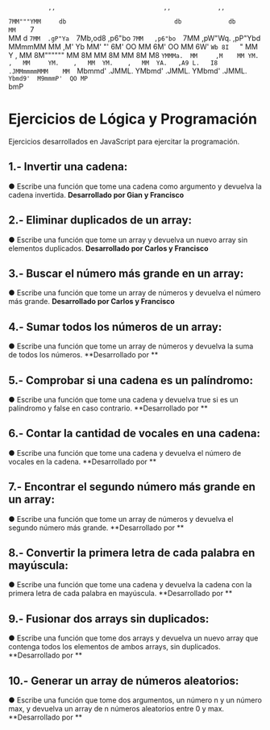                ,,                              ,,             ,,                    
`7MM"""YMM     db                              db             db                    
  MM    `7                                                                          
  MM   d     `7MM  .gP"Ya  `7Mb,od8  ,p6"bo  `7MM   ,p6"bo  `7MM   ,pW"Wq.  ,pP"Ybd 
  MMmmMM       MM ,M'   Yb   MM' "' 6M'  OO    MM  6M'  OO    MM  6W'   `Wb 8I   `" 
  MM   Y  ,    MM 8M""""""   MM     8M         MM  8M         MM  8M     M8 `YMMMa. 
  MM     ,M    MM YM.    ,   MM     YM.    ,   MM  YM.    ,   MM  YA.   ,A9 L.   I8 
.JMMmmmmMMM    MM  `Mbmmd' .JMML.    YMbmd'  .JMML. YMbmd'  .JMML. `Ybmd9'  M9mmmP' 
            QO MP                                                                   
            `bmP     
# Ejercicios de Lógica y Programación
Ejercicios desarrollados en JavaScript para ejercitar la programación.

## 1.- Invertir una cadena:
●	Escribe una función que tome una cadena como argumento y devuelva la cadena invertida.
**Desarrollado por Gian y Francisco**


## 2.- Eliminar duplicados de un array:
●	Escribe una función que tome un array y devuelva un nuevo array sin elementos duplicados.
**Desarrollado por Carlos y Francisco**

## 3.- Buscar el número más grande en un array:
●	Escribe una función que tome un array de números y devuelva el número más grande.
**Desarrollado por Carlos y Francisco**

## 4.- Sumar todos los números de un array:
●	Escribe una función que tome un array de números y devuelva la suma de todos los números.
**Desarrollado por **

## 5.- Comprobar si una cadena es un palíndromo:
●	Escribe una función que tome una cadena y devuelva true si es un palíndromo y false en caso contrario.
**Desarrollado por **

## 6.- Contar la cantidad de vocales en una cadena:
●	Escribe una función que tome una cadena y devuelva el número de vocales en la cadena.
**Desarrollado por **

## 7.- Encontrar el segundo número más grande en un array:
●	Escribe una función que tome un array de números y devuelva el segundo número más grande.
**Desarrollado por **

## 8.- Convertir la primera letra de cada palabra en mayúscula:
●	Escribe una función que tome una cadena y devuelva la cadena con la primera letra de cada palabra en mayúscula.
**Desarrollado por **

## 9.- Fusionar dos arrays sin duplicados:
●	Escribe una función que tome dos arrays y devuelva un nuevo array que contenga todos los elementos de ambos arrays, sin duplicados.
**Desarrollado por **

## 10.- Generar un array de números aleatorios:
●	Escribe una función que tome dos argumentos, un número n y un número max, y devuelva un array de n números aleatorios entre 0 y max.
**Desarrollado por **

